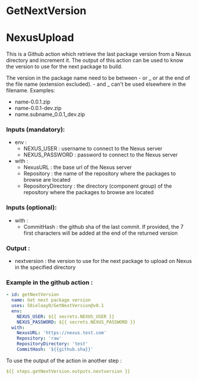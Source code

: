# GetNextVersion

# NexusUpload

This is a Github action which retrieve the last package version from a Nexus directory and increment it. The output of this action can be used to know the version to use for the next package to build.

The version in the package name need to be between - or _ or at the end of the file name (extension excluded). - and _ can't be used elsewhere in the filename.
Examples: 
- name-0.0.1.zip
- name-0.0.1-dev.zip
- name.subname_0.0.1_dev.zip

### Inputs (mandatory):
- env :
  - NEXUS_USER : username to connect to the Nexus server
  - NEXUS_PASSWORD : password to connect to the Nexus server
- with :
  - NexusURL : the base url of the Nexus server
  - Repository : the name of the repository where the packages to browse are located
  - RepositoryDirectory : the directory (component group) of the repository where the packages to browse are located

### Inputs (optional):
- with :
  - CommitHash : the github sha of the last commit. If provided, the 7 first characters will be added at the end of the returned version

### Output :
- nextversion : the version to use for the next package to upload on Nexus in the specified directory

### Example in the github action :

```yaml
- id: getNextVersion
  name: Get next package version
  uses: 58ielaay0/GetNextVersion@v0.1
  env:
    NEXUS_USER: ${{ secrets.NEXUS_USER }}
    NEXUS_PASSWORD: ${{ secrets.NEXUS_PASSWORD }}
  with:
    NexusURL: 'https://nexus.test.com'
    Repository: 'raw'
    RepositoryDirectory: 'test'
    CommitHash: '${{github.sha}}'
```

To use the output of the action in another step :

```yaml
${{ steps.getNextVersion.outputs.nextversion }}
```
